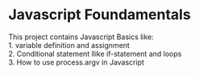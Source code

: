 <h1>Javascript Foundamentals</h1>
<p>
This project contains Javascript Basics like:<br>
1. variable definition and assignment <br>
2. Conditional statement llike if-statement and loops <br>
3. How to use process.argv in Javascript


</p>